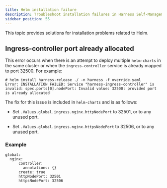 ```yaml
---
title: Helm installation failure
description: Troubleshoot installation failures in Harness Self-Management Enterprise Edition.
sidebar_position: 55
---
```


This topic provides solutions for installation problems related to Helm.

## Ingress-controller port already allocated

This error occurs when there is an attempt to deploy multiple `helm-charts` in the same cluster or when the `ingress-controller` service is already mapped to port 32500. For example:

```
# helm install harness-release ./ -n harness -f override.yaml
Error: INSTALLATION FAILED: Service "harness-ingress-controller" is invalid: spec.ports[0].nodePort: Invalid value: 32500: provided port is already allocated
```

The fix for this issue is included in `helm-charts` and is as follows:

- Set `.Values.global.ingress.nginx.httpNodePort` to 32501, or to any unused port.

- Set `.Values.global.ingress.nginx.httpsNodePort` to 32506, or to any unused port.

### Example

```
global:
  nginx:
      controller:
        annotations: {}
      create: true
      httpNodePort: 32501
      httpsNodePort: 32506
 ```
